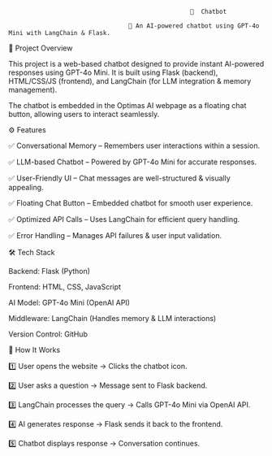                                                       📌  Chatbot
                                   
                                     🚀 An AI-powered chatbot using GPT-4o Mini with LangChain & Flask.

📖 Project Overview

This project is a web-based chatbot designed to provide instant AI-powered responses using GPT-4o Mini. It is built using Flask (backend), HTML/CSS/JS (frontend), and LangChain (for LLM integration & memory management).

The chatbot is embedded in the Optimas AI webpage as a floating chat button, allowing users to interact seamlessly.



⚙️ Features

✅ Conversational Memory – Remembers user interactions within a session.

✅ LLM-based Chatbot – Powered by GPT-4o Mini for accurate responses.

✅ User-Friendly UI – Chat messages are well-structured & visually appealing.

✅ Floating Chat Button – Embedded chatbot for smooth user experience.

✅ Optimized API Calls – Uses LangChain for efficient query handling.

✅ Error Handling – Manages API failures & user input validation.



🛠️ Tech Stack

Backend: Flask (Python)

Frontend: HTML, CSS, JavaScript

AI Model: GPT-4o Mini (OpenAI API)

Middleware: LangChain (Handles memory & LLM interactions)

Version Control: GitHub

🎯 How It Works

1️⃣ User opens the website → Clicks the chatbot icon.

2️⃣ User asks a question → Message sent to Flask backend.

3️⃣ LangChain processes the query → Calls GPT-4o Mini via OpenAI API.

4️⃣ AI generates response → Flask sends it back to the frontend.

5️⃣ Chatbot displays response → Conversation continues.

